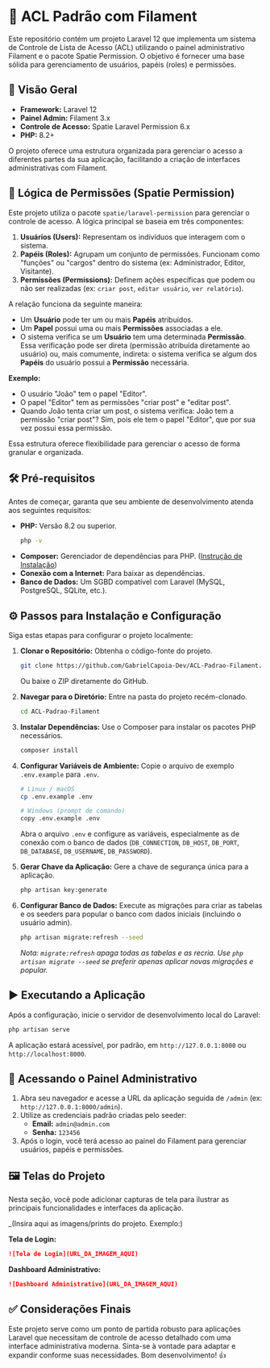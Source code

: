 # 🚀 ACL Padrão com Filament

Este repositório contém um projeto Laravel 12 que implementa um sistema de Controle de Lista de Acesso (ACL) utilizando o painel administrativo Filament e o pacote Spatie Permission. O objetivo é fornecer uma base sólida para gerenciamento de usuários, papéis (roles) e permissões.

## 📜 Visão Geral

*   **Framework:** Laravel 12
*   **Painel Admin:** Filament 3.x
*   **Controle de Acesso:** Spatie Laravel Permission 6.x
*   **PHP:** 8.2+

O projeto oferece uma estrutura organizada para gerenciar o acesso a diferentes partes da sua aplicação, facilitando a criação de interfaces administrativas com Filament.

## 🔑 Lógica de Permissões (Spatie Permission)

Este projeto utiliza o pacote `spatie/laravel-permission` para gerenciar o controle de acesso. A lógica principal se baseia em três componentes:

1.  **Usuários (Users):** Representam os indivíduos que interagem com o sistema.
2.  **Papéis (Roles):** Agrupam um conjunto de permissões. Funcionam como "funções" ou "cargos" dentro do sistema (ex: Administrador, Editor, Visitante).
3.  **Permissões (Permissions):** Definem ações específicas que podem ou não ser realizadas (ex: `criar post`, `editar usuário`, `ver relatório`).

A relação funciona da seguinte maneira:

*   Um **Usuário** pode ter um ou mais **Papéis** atribuídos.
*   Um **Papel** possui uma ou mais **Permissões** associadas a ele.
*   O sistema verifica se um **Usuário** tem uma determinada **Permissão**. Essa verificação pode ser direta (permissão atribuída diretamente ao usuário) ou, mais comumente, indireta: o sistema verifica se algum dos **Papéis** do usuário possui a **Permissão** necessária.

**Exemplo:**

*   O usuário "João" tem o papel "Editor".
*   O papel "Editor" tem as permissões "criar post" e "editar post".
*   Quando João tenta criar um post, o sistema verifica: João tem a permissão "criar post"? Sim, pois ele tem o papel "Editor", que por sua vez possui essa permissão.

Essa estrutura oferece flexibilidade para gerenciar o acesso de forma granular e organizada.

## 🛠️ Pré-requisitos

Antes de começar, garanta que seu ambiente de desenvolvimento atenda aos seguintes requisitos:

*   **PHP:** Versão 8.2 ou superior.
    ```bash
    php -v
    ```
*   **Composer:** Gerenciador de dependências para PHP. ([Instrução de Instalação](https://getcomposer.org/))
*   **Conexão com a Internet:** Para baixar as dependências.
*   **Banco de Dados:** Um SGBD compatível com Laravel (MySQL, PostgreSQL, SQLite, etc.).

## ⚙️ Passos para Instalação e Configuração

Siga estas etapas para configurar o projeto localmente:

1.  **Clonar o Repositório:**
    Obtenha o código-fonte do projeto.
    ```bash
    git clone https://github.com/GabrielCapoia-Dev/ACL-Padrao-Filament.git
    ```
    Ou baixe o ZIP diretamente do GitHub.

2.  **Navegar para o Diretório:**
    Entre na pasta do projeto recém-clonado.
    ```bash
    cd ACL-Padrao-Filament
    ```

3.  **Instalar Dependências:**
    Use o Composer para instalar os pacotes PHP necessários.
    ```bash
    composer install
    ```

4.  **Configurar Variáveis de Ambiente:**
    Copie o arquivo de exemplo `.env.example` para `.env`.
    ```bash
    # Linux / macOS
    cp .env.example .env

    # Windows (prompt de comando)
    copy .env.example .env
    ```
    Abra o arquivo `.env` e configure as variáveis, especialmente as de conexão com o banco de dados (`DB_CONNECTION`, `DB_HOST`, `DB_PORT`, `DB_DATABASE`, `DB_USERNAME`, `DB_PASSWORD`).

5.  **Gerar Chave da Aplicação:**
    Gere a chave de segurança única para a aplicação.
    ```bash
    php artisan key:generate
    ```

6.  **Configurar Banco de Dados:**
    Execute as migrações para criar as tabelas e os seeders para popular o banco com dados iniciais (incluindo o usuário admin).
    ```bash
    php artisan migrate:refresh --seed
    ```
    *Nota: `migrate:refresh` apaga todas as tabelas e as recria. Use `php artisan migrate --seed` se preferir apenas aplicar novas migrações e popular.* 

## ▶️ Executando a Aplicação

Após a configuração, inicie o servidor de desenvolvimento local do Laravel:

```bash
php artisan serve
```

A aplicação estará acessível, por padrão, em `http://127.0.0.1:8000` ou `http://localhost:8000`.

## 🔑 Acessando o Painel Administrativo

1.  Abra seu navegador e acesse a URL da aplicação seguida de `/admin` (ex: `http://127.0.0.1:8000/admin`).
2.  Utilize as credenciais padrão criadas pelo seeder:
    *   **Email:** `admin@admin.com`
    *   **Senha:** `123456`
3.  Após o login, você terá acesso ao painel do Filament para gerenciar usuários, papéis e permissões.

## 🖼️ Telas do Projeto

Nesta seção, você pode adicionar capturas de tela para ilustrar as principais funcionalidades e interfaces da aplicação.

_(Insira aqui as imagens/prints do projeto. Exemplo:)

**Tela de Login:**
```markdown
![Tela de Login](URL_DA_IMAGEM_AQUI)
```

**Dashboard Administrativo:**
```markdown
![Dashboard Administrativo](URL_DA_IMAGEM_AQUI)
```

## ✅ Considerações Finais

Este projeto serve como um ponto de partida robusto para aplicações Laravel que necessitam de controle de acesso detalhado com uma interface administrativa moderna. Sinta-se à vontade para adaptar e expandir conforme suas necessidades. Bom desenvolvimento! 👍

